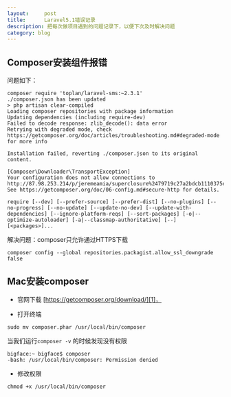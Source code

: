 ```yaml
---
layout:     post
title:      Laravel5.1错误记录
description: 把每次做项目遇到的问题记录下，以便下次及时解决问题
category: blog
---
```


## Composer安装组件报错

问题如下：

    composer require 'toplan/laravel-sms:~2.3.1'
    ./composer.json has been updated
    > php artisan clear-compiled
    Loading composer repositories with package information
    Updating dependencies (including require-dev)
    Failed to decode response: zlib_decode(): data error
    Retrying with degraded mode, check https://getcomposer.org/doc/articles/troubleshooting.md#degraded-mode for more info

    Installation failed, reverting ./composer.json to its original content.

    [Composer\Downloader\TransportException]
    Your configuration does not allow connections to http://87.98.253.214/p/jeremeamia/superclosure%2479719c27a2bdcb1110375e344fecda9ee0a8a79c4ce99c35c2bfa1a3b48907e1.json. See https://getcomposer.org/doc/06-config.md#secure-http for details.

    require [--dev] [--prefer-source] [--prefer-dist] [--no-plugins] [--no-progress] [--no-update] [--update-no-dev] [--update-with-dependencies] [--ignore-platform-reqs] [--sort-packages] [-o|--optimize-autoloader] [-a|--classmap-authoritative] [--] [<packages>]...

解决问题：composer只允许通过HTTPS下载

    composer config --global repositories.packagist.allow_ssl_downgrade false


## Mac安装composer

* 官网下载 [https://getcomposer.org/download/][1]，

* 打开终端

```
sudo mv composer.phar /usr/local/bin/composer
```

当我们运行`composer -v` 的时候发现没有权限

```
bigface:~ bigface$ composer
-bash: /usr/local/bin/composer: Permission denied
```

* 修改权限

```
chmod +x /usr/local/bin/composer
```

[1]: https://getcomposer.org/download/ "Composer下载"
